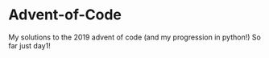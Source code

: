 # Advent-of-Code
My solutions to the 2019 advent of code
(and my progression in python!)
So far just day1!
